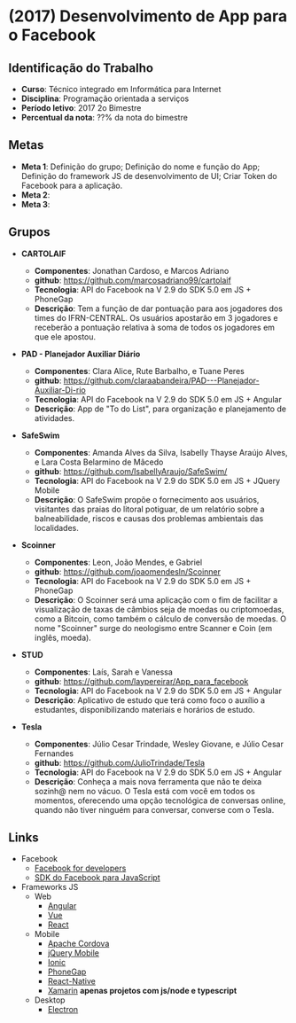 # [](#header-1) (2017) Desenvolvimento de App para o Facebook

## [](#header-2) Identificação do Trabalho

- **Curso**: Técnico integrado em Informática para Internet
- **Disciplina**: Programação orientada a serviços
- **Período letivo**: 2017 2o Bimestre
- **Percentual da nota**: ??% da nota do bimestre

## [](#header-2) Metas
- **Meta 1**: Definição do grupo; Definição do nome e função do App; Definição do framework JS de desenvolvimento de UI; Criar Token do Facebook para a aplicação.
- **Meta 2**:
- **Meta 3**:


## [](#header-2) Grupos

- **CARTOLAIF**
  - __Componentes__: Jonathan Cardoso, e Marcos Adriano
  - __github__: https://github.com/marcosadriano99/cartolaif
  - __Tecnologia__: API do Facebook na V 2.9 do SDK 5.0 em JS + PhoneGap
  - __Descrição__: Tem a função de dar pontuação para aos jogadores dos times do IFRN-CENTRAL. Os usuários apostarão em 3 jogadores e receberão a pontuação relativa à soma de todos os jogadores em que ele apostou.

- **PAD - Planejador Auxiliar Diário**
  - __Componentes__: Clara Alice, Rute Barbalho, e Tuane Peres
  - __github__:  https://github.com/claraabandeira/PAD---Planejador-Auxiliar-Di-rio
  - __Tecnologia__: API do Facebook na V 2.9 do SDK 5.0 em JS + Angular
  - __Descrição__: App de "To do List", para organização e planejamento de atividades.

- **SafeSwim**
  - __Componentes__: Amanda Alves da Silva, Isabelly Thayse Araújo Alves, e Lara Costa Belarmino de Mâcedo
  - __github__: https://github.com/IsabellyAraujo/SafeSwim/
  - __Tecnologia__: API do Facebook na V 2.9 do SDK 5.0 em JS + JQuery Mobile
  - __Descrição__: O SafeSwim propõe o fornecimento aos usuários, visitantes das praias do litoral potiguar, de um relatório sobre a balneabilidade, riscos e causas dos problemas ambientais das localidades.

- **Scoinner**
  - __Componentes__: Leon, João Mendes, e Gabriel
  - __github__: https://github.com/joaomendesln/Scoinner
  - __Tecnologia__: API do Facebook na V 2.9 do SDK 5.0 em JS + PhoneGap
  - __Descrição__: O Scoinner será uma aplicação com o fim de facilitar a visualização de taxas de câmbios seja de moedas ou criptomoedas, como a Bitcoin, como também o cálculo de conversão de moedas. O nome "Scoinner" surge do neologismo entre Scanner e Coin (em inglês, moeda).

- **STUD**
  - __Componentes__: Laís, Sarah e Vanessa
  - __github__: https://github.com/laypereirar/App_para_facebook
  - __Tecnologia__: API do Facebook na V 2.9 do SDK 5.0 em JS + Angular
  - __Descrição__: Aplicativo de estudo que terá como foco o auxílio a estudantes, disponibilizando materiais e horários de estudo.

- **Tesla**
  - __Componentes__: Júlio Cesar Trindade, Wesley Giovane, e Júlio Cesar Fernandes
  - __github__: https://github.com/JulioTrindade/Tesla
  - __Tecnologia__: API do Facebook na V 2.9 do SDK 5.0 em JS + Angular
  - __Descrição__: Conheça a mais nova ferramenta que não te deixa sozinh@ nem no vácuo. O Tesla está com você em todos os momentos, oferecendo uma opção tecnológica de conversas online, quando não tiver ninguém para conversar, converse com o Tesla.


## [](#header-2) Links

- Facebook
  - [Facebook for developers](https://developers.facebook.com)
  - [SDK do Facebook para JavaScript](https://developers.facebook.com/docs/javascript)
- Frameworks JS
  - Web
    - [Angular](https://angularjs.org)
    - [Vue](https://vuejs.org)
    - [React](https://github.com/facebook/react)
  - Mobile
    - [Apache Cordova](http://cordova.apache.org)
    - [jQuery Mobile](https://jquerymobile.com)
    - [Ionic](https://ionicframework.com)
    - [PhoneGap](https://phonegap.com)
    - [React-Native](https://github.com/facebook/react-native)
    - [Xamarin](https://www.xamarin.com) **apenas projetos com js/node e typescript**
  - Desktop
    - [Electron](https://electron.atom.io)
